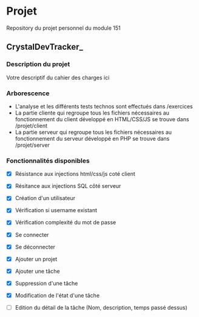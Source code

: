 # Projet
Repository du projet personnel du module 151

## CrystalDevTracker_

### Description du projet
Votre descriptif du cahier des charges ici

### Arborescence
- L'analyse et les différents tests technos sont effectués dans /exercices
- La partie cliente qui regroupe tous les fichiers nécessaires au fonctionnement du client développé en HTML/CSS/JS se trouve dans /projet/client </br>
- La partie serveur qui regroupe tous les fichiers nécessaires au fonctionnement du serveur développé en PHP se trouve dans /projet/server

### Fonctionnalités disponibles
- [X] Résistance aux injections html/css/js coté client
- [X] Résitance aux injections SQL côté serveur
- [X] Création d'un utilisateur
- [X] Vérification si username existant
- [X] Vérification complexité du mot de passe
- [X] Se connecter
- [X] Se déconnecter
- [X] Ajouter un projet
- [X] Ajouter une tâche
- [X] Suppression d'une tâche
- [X] Modification de l'état d'une tâche
- [ ] Edition du détail de la tâche (Nom, description, temps passé dessus) 

